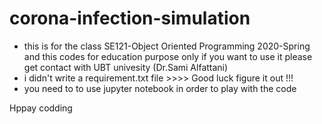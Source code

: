 # corona-infection-simulation
- this is for the class SE121-Object Oriented Programming 2020-Spring and this codes for education purpose only if you want to use it please get contact with UBT univesity (Dr.Sami Alfattani)
- i didn't write a requirement.txt file >>>> Good luck figure it out !!!
- you need to to use jupyter notebook in order to play with the code 


Hppay codding 
